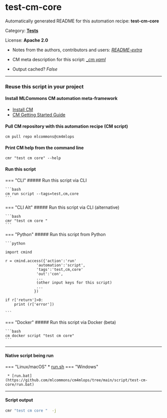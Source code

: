 # test-cm-core
Automatically generated README for this automation recipe: **test-cm-core**

Category: **[Tests](..)**

License: **Apache 2.0**

* Notes from the authors, contributors and users: [*README-extra*](https://github.com/mlcommons/cm4mlops/tree/main/script/test-cm-core/README-extra.md)

* CM meta description for this script: *[_cm.yaml](https://github.com/mlcommons/cm4mlops/tree/main/script/test-cm-core/_cm.yaml)*
* Output cached? *False*

---
### Reuse this script in your project

#### Install MLCommons CM automation meta-framework

* [Install CM](https://docs.mlcommons.org/ck/install)
* [CM Getting Started Guide](https://docs.mlcommons.org/ck/getting-started/)

#### Pull CM repository with this automation recipe (CM script)

```cm pull repo mlcommons@cm4mlops```

#### Print CM help from the command line

````cmr "test cm core" --help````

#### Run this script

=== "CLI"
    ##### Run this script via CLI

    ```bash
    cm run script --tags=test,cm,core 
    ```
=== "CLI Alt"
    ##### Run this script via CLI (alternative)


    ```bash
    cmr "test cm core " 
    ```

=== "Python"
    ##### Run this script from Python


    ```python

    import cmind

    r = cmind.access({'action':'run'
                  'automation':'script',
                  'tags':'test,cm,core'
                  'out':'con',
                  ...
                  (other input keys for this script)
                  ...
                 })

    if r['return']>0:
        print (r['error'])

    ```


=== "Docker"
    ##### Run this script via Docker (beta)

    ```bash
    cm docker script "test cm core" 
    ```
___


#### Native script being run
=== "Linux/macOS"
     * [run.sh](https://github.com/mlcommons/cm4mlops/tree/main/script/test-cm-core/run.sh)
=== "Windows"

     * [run.bat](https://github.com/mlcommons/cm4mlops/tree/main/script/test-cm-core/run.bat)
___
#### Script output
```bash
cmr "test cm core "  -j
```